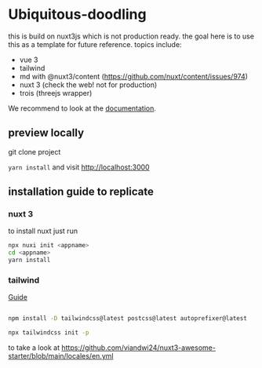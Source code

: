 # Ubiquitous-doodling

this is build on nuxt3js which is not production ready. the goal here is to use this as a template for future reference. topics include:

- vue 3
- tailwind
- md with @nuxt3/content (https://github.com/nuxt/content/issues/974)
- nuxt 3 (check the web! not for production)
- trois (threejs wrapper) 

We recommend to look at the [documentation](https://v3.nuxtjs.org).

## preview locally

git clone project

`yarn install` and visit [http://localhost:3000](http://localhost:3000)
## installation guide to replicate

### nuxt 3
to install nuxt just run 
```bash
npx nuxi init <appname>
cd <appname>
yarn install
```

### tailwind

[Guide](https://developer.school/tutorials/create-your-first-nuxt-3-app-with-tailwind)

```bash

npm install -D tailwindcss@latest postcss@latest autoprefixer@latest

npx tailwindcss init -p

```


to take a look at https://github.com/viandwi24/nuxt3-awesome-starter/blob/main/locales/en.yml